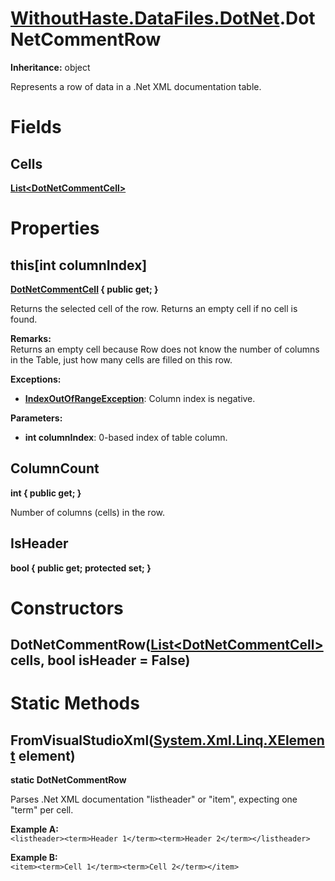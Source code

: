 # [WithoutHaste.DataFiles.DotNet](TableOfContents.WithoutHaste.DataFiles.DotNet.md).DotNetCommentRow

**Inheritance:** object  

Represents a row of data in a .Net XML documentation table.  

# Fields

## Cells

**[List&lt;DotNetCommentCell&gt;](https://docs.microsoft.com/en-us/dotnet/api/system.collections.generic.list-1)**  

# Properties

## this[int columnIndex]

**[DotNetCommentCell](WithoutHaste.DataFiles.DotNet.DotNetCommentCell.md) { public get; }**  

Returns the selected cell of the row. Returns an empty cell if no cell is found.  

**Remarks:**  
Returns an empty cell because Row does not know the number of columns in the Table, just how many cells are filled on this row.  

**Exceptions:**  
* **[IndexOutOfRangeException](https://docs.microsoft.com/en-us/dotnet/api/system.indexoutofrangeexception)**: Column index is negative.  

**Parameters:**  
* **int columnIndex**: 0-based index of table column.  

## ColumnCount

**int { public get; }**  

Number of columns (cells) in the row.  

## IsHeader

**bool { public get; protected set; }**  

# Constructors

## DotNetCommentRow([List&lt;DotNetCommentCell&gt;](https://docs.microsoft.com/en-us/dotnet/api/system.collections.generic.list-1) cells, bool isHeader = False)

# Static Methods

## FromVisualStudioXml([System.Xml.Linq.XElement](https://docs.microsoft.com/en-us/dotnet/api/system.xml.linq.xelement) element)

**static DotNetCommentRow**  

Parses .Net XML documentation "listheader" or "item", expecting one "term" per cell.  

**Example A:**  
`<listheader><term>Header 1</term><term>Header 2</term></listheader>`  

**Example B:**  
`<item><term>Cell 1</term><term>Cell 2</term></item>`  

